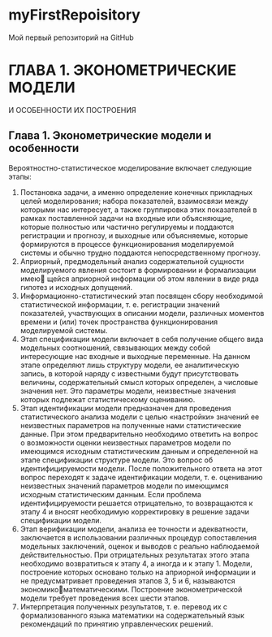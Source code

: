 # myFirstRepoisitory
Мой первый репозиторий на GitHub

# ГЛАВА 1. ЭКОНОМЕТРИЧЕСКИЕ МОДЕЛИ
И ОСОБЕННОСТИ ИХ ПОСТРОЕНИЯ
## Глава 1. Эконометрические модели и особенности

Вероятностно-статистическое моделирование включает следующие
этапы:
1. Постановка задачи, а именно определение конечных прикладных
целей моделирования; набора показателей, взаимосвязи между которыми
нас интересует, а также группировка этих показателей в рамках поставленной задачи на входные или объясняющие, которые полностью или
частично регулируемы и поддаются регистрации и прогнозу, и выходные
или объясняемые, которые формируются в процессе функционирования
моделируемой системы и обычно трудно поддаются непосредственному
прогнозу.
2. Априорный, предмодельный анализ содержательной сущности моделируемого явления состоит в формировании и формализации имею
щейся априорной информации об этом явлении в виде ряда гипотез и исходных допущений.
3. Информационно-статистический этап посвящен сбору необходимой статистической информации, т. е. регистрации значений показателей, участвующих в описании модели, различных моментов времени и
(или) точек пространства функционирования моделируемой системы.
4. Этап спецификации модели включает в себя получение общего вида
модельных соотношений, связывающих между собой интересующие нас
входные и выходные переменные. На данном этапе определяют лишь
структуру модели, ее аналитическую запись, в которой наряду с известными будут присутствовать величины, содержательный смысл которых определен, а числовые значения нет. Это параметры модели, неизвестные
значения которых подлежат статистическому оцениванию.
5. Этап идентификации модели предназначен для проведения статистического анализа модели с целью «настройки» значений ее неизвестных
параметров на полученные нами статистические данные. При этом предварительно необходимо ответить на вопрос о возможности оценки неизвестных параметров модели по имеющимся исходным статистическим
данным и определенной на этапе спецификации структуре модели. Это
вопрос об идентифицируемости модели. После положительного ответа на
этот вопрос переходят к задаче идентификации модели, т. е. оцениванию
неизвестных значений параметров модели по имеющимся исходным статистическим данным.
Если проблема идентифицируемости решается отрицательно, то возвращаются к этапу 4 и вносят необходимую корректировку в решение задачи спецификации модели.
6. Этап верификации модели, анализа ее точности и адекватности, заключается в использовании различных процедур сопоставления модельных заключений, оценок и выводов с реально наблюдаемой действительностью. При отрицательных результатах этого этапа необходимо
возвратиться к этапу 4, а иногда и к этапу 1.
Модели, построение которых основано только на априорной информации и не предусматривает проведения этапов 3, 5 и 6, называются экономикоматематическими. Построение эконометрической модели требует
проведения всех шести этапов.
7. Интерпретация полученных результатов, т. е. перевод их с формализованного языка математики на содержательный язык рекомендаций
по принятию управленческих решений.
